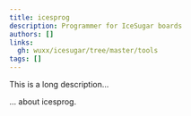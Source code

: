 ```yaml
---
title: icesprog
description: Programmer for IceSugar boards
authors: []
links:
  gh: wuxx/icesugar/tree/master/tools
tags: []
---
```


This is a long description...
<!--more-->
... about icesprog.
